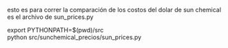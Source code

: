 esto es para correr la comparación de los costos del dolar de sun chemical
es el archivo de sun_prices.py

export PYTHONPATH=$(pwd)/src                  
python src/sunchemical_precios/sun_prices.py
